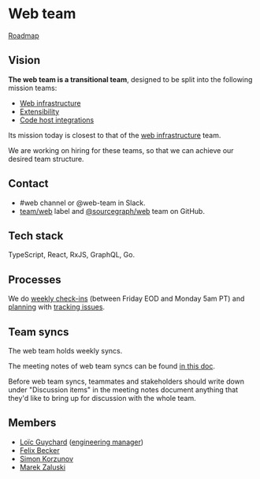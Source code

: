 # Web team

[Roadmap](https://docs.google.com/document/d/1cBsE9801DcBF9chZyMnxRdolqM_1c2pPyGQz15QAvYI/edit#heading=h.g2wq4qci7wj0)

## Vision

**The web team is a transitional team**, designed to be split into the following mission teams:

- [Web infrastructure](../web-infrastructure/index.md)
- [Extensibility](../extensibility/index.md)
- [Code host integrations](../code-host-integrations/index.md)

Its mission today is closest to that of the [web infrastructure](../web-infrastructure/index.md) team.

We are working on hiring for these teams, so that we can achieve our desired team structure.

## Contact

- #web channel or @web-team in Slack.
- [team/web](https://github.com/sourcegraph/sourcegraph/issues/new?labels=team/web) label and [@sourcegraph/web](https://github.com/orgs/sourcegraph/teams/web) team on GitHub.

## Tech stack

TypeScript, React, RxJS, GraphQL, Go.

## Processes

We do [weekly check-ins](../tracking_issues.md#using-a-tracking-issue-for-progress-check-ins) (between Friday EOD and Monday 5am PT) and [planning](../tracking_issues.md#planning-a-milestone-with-a-tracking-issue) with [tracking issues](../tracking_issues.md).

## Team syncs

The web team holds weekly syncs.

The meeting notes of web team syncs can be found [in this doc](https://docs.google.com/document/u/1/d/1IUsjbtYdGiAHvRUB1yf4eqnynin9WsxFR2zFCMm78jw/edit#).

Before web team syncs, teammates and stakeholders should write down under "Discussion items" in the meeting notes document anything that they'd like to bring up for discussion with the whole team.

## Members

- [Loïc Guychard](../../../company/team/index.md#loic-guychard) ([engineering manager](../roles.md#engineering-manager))
- [Felix Becker](../../../company/team/index.md#felix-becker)
- [Simon Korzunov](../../../company/team/index.md#simon-korzunov)
- [Marek Zaluski](../../../company/team/index.md#marek-zaluski)
